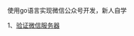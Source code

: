 使用go语言实现微信公众号开发，新人自学

1、[验证微信服务器](https://github.com/UOYO/go_wechat/blob/master/md_file/checkSignature.md)